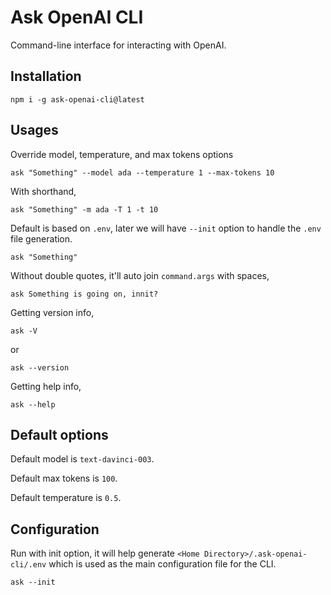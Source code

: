 # Ask OpenAI CLI

Command-line interface for interacting with OpenAI.

## Installation

```
npm i -g ask-openai-cli@latest
```

## Usages

Override model, temperature, and max tokens options

```
ask "Something" --model ada --temperature 1 --max-tokens 10
```

With shorthand,

```
ask "Something" -m ada -T 1 -t 10
```

Default is based on `.env`, later we will have `--init` option to handle the `.env` file generation.

```
ask "Something"
```

Without double quotes, it'll auto join `command.args` with spaces,

```
ask Something is going on, innit?
```

Getting version info,

```
ask -V
```

or

```
ask --version
```

Getting help info,

```
ask --help
```

## Default options

Default model is `text-davinci-003`.

Default max tokens is `100`.

Default temperature is `0.5`.

## Configuration

Run with init option, it will help generate `<Home Directory>/.ask-openai-cli/.env` which is used as the main configuration file for the CLI.

```
ask --init
```
